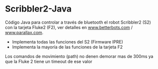 Scribbler2-Java
===============

Código Java para controlar a través de bluetooth el robot Scribbler2 (S2)
con la tarjeta Fluke2 (F2), ver detalles en www.betterbots.com / www.parallax.com.

* Implementa todas las funciones del S2 (Firmware IPRE)
* Implementa la mayoría de las funciones de la tarjeta F2

Los comandos de movimiento (path) no denen demorar mas de 300ms ya que la Fluke 2
tiene un timeout de ese valor
